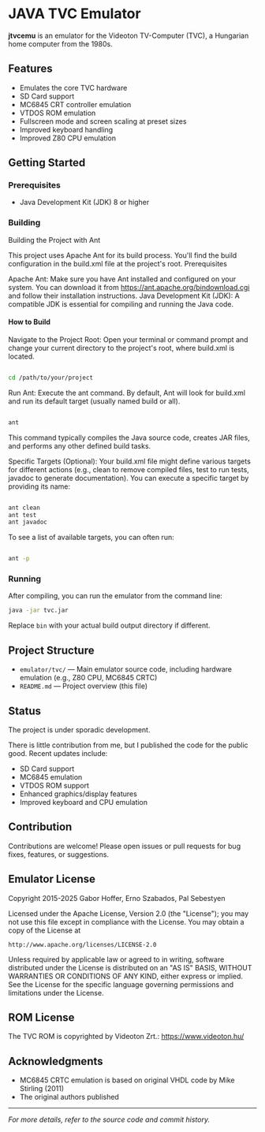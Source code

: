 # JAVA TVC Emulator

**jtvcemu** is an emulator for the Videoton TV-Computer (TVC), a Hungarian home computer from the 1980s.

## Features

- Emulates the core TVC hardware
- SD Card support
- MC6845 CRT controller emulation
- VTDOS ROM emulation
- Fullscreen mode and screen scaling at preset sizes
- Improved keyboard handling
- Improved Z80 CPU emulation

## Getting Started

### Prerequisites

- Java Development Kit (JDK) 8 or higher

### Building

Building the Project with Ant

This project uses Apache Ant for its build process. You'll find the build configuration in the build.xml file at the project's root.
Prerequisites

Apache Ant: Make sure you have Ant installed and configured on your system. You can download it from https://ant.apache.org/bindownload.cgi and follow their installation instructions.
Java Development Kit (JDK): A compatible JDK is essential for compiling and running the Java code.

#### How to Build

Navigate to the Project Root: Open your terminal or command prompt and change your current directory to the project's root, where build.xml is located.
```Bash

cd /path/to/your/project
```
Run Ant: Execute the ant command. By default, Ant will look for build.xml and run its default target (usually named build or all).
```Bash

ant
```
This command typically compiles the Java source code, creates JAR files, and performs any other defined build tasks.

Specific Targets (Optional): Your build.xml file might define various targets for different actions (e.g., clean to remove compiled files, test to run tests, javadoc to generate documentation). You can execute a specific target by providing its name:
```Bash

ant clean
ant test
ant javadoc
```
To see a list of available targets, you can often run:
```Bash

ant -p
```

### Running

After compiling, you can run the emulator from the command line:

```sh
java -jar tvc.jar
```

Replace `bin` with your actual build output directory if different.

## Project Structure

- `emulator/tvc/` — Main emulator source code, including hardware emulation (e.g., Z80 CPU, MC6845 CRTC)
- `README.md` — Project overview (this file)

## Status

The project is under sporadic development.

There is little contribution from me, but I published the code for the public good.
Recent updates include:

- SD Card support
- MC6845 emulation
- VTDOS ROM support
- Enhanced graphics/display features
- Improved keyboard and CPU emulation

## Contribution

Contributions are welcome! Please open issues or pull requests for bug fixes, features, or suggestions.

## Emulator License
Copyright 2015-2025  Gabor Hoffer, Erno Szabados, Pal Sebestyen

Licensed under the Apache License, Version 2.0 (the "License");
you may not use this file except in compliance with the License.
You may obtain a copy of the License at

    http://www.apache.org/licenses/LICENSE-2.0

Unless required by applicable law or agreed to in writing, software
distributed under the License is distributed on an "AS IS" BASIS,
WITHOUT WARRANTIES OR CONDITIONS OF ANY KIND, either express or implied.
See the License for the specific language governing permissions and
limitations under the License.

## ROM License

The TVC ROM is copyrighted by Videoton Zrt.: https://www.videoton.hu/


## Acknowledgments

- MC6845 CRTC emulation is based on original VHDL code by Mike Stirling (2011)
- The original authors published
---

*For more details, refer to the source code and commit history.*
